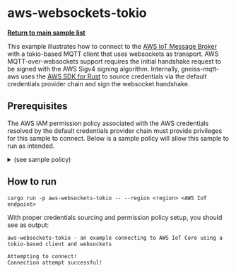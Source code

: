 # aws-websockets-tokio

[**Return to main sample list**](../README.md)

This example illustrates how to connect to the
[AWS IoT Message Broker](https://docs.aws.amazon.com/iot/latest/developerguide/iot-message-broker.html)
with a tokio-based MQTT client that uses websockets as transport.  AWS MQTT-over-websockets support requires the initial handshake request to be 
signed with the AWS Sigv4 signing algorithm.  Internally, gneiss-mqtt-aws uses the [AWS SDK for Rust](https://aws.amazon.com/sdk-for-rust/) to source credentials via the default
credentials provider chain and sign the websocket handshake.

## Prerequisites

The AWS IAM permission policy associated with the AWS credentials resolved by the default credentials provider chain must 
provide privileges for this sample to connect. Below is a sample policy will allow this sample to run as intended.

<details>
<summary>(see sample policy)</summary>
<pre>
{
  "Version": "2012-10-17",
  "Statement": [
    {
      "Effect": "Allow",
      "Action": [
        "iot:Connect"
      ],
      "Resource": [
        "arn:aws:iot:<b>region</b>:<b>account</b>:client/*"
      ]
    }
  ]
}
</pre>

Replace the following with the data from your AWS account:
* `<region>`: The AWS IoT Core region that you are connecting to. For example `us-east-1`.
* `<account>`: Your AWS IoT Core account ID. This is the set of numbers in the top right next to your AWS account name when using the AWS IoT Core website.

</details>

## How to run

```
cargo run -p aws-websockets-tokio -- --region <region> <AWS IoT endpoint>
```

With proper credentials sourcing and permission policy setup, you should see as output:

```
aws-websockets-tokio - an example connecting to AWS IoT Core using a tokio-based client and websockets

Attempting to connect!
Connection attempt successful!
```
